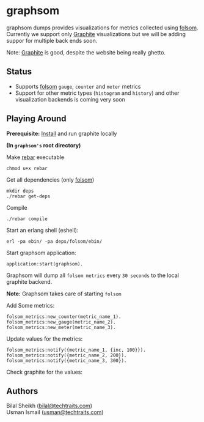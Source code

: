 graphsom
===============

graphsom dumps provides visualizations for metrics collected using [folsom](https://github.com/boundary/folsom). Currently we support only [Graphite](http://graphite.wikidot.com/) visualizations but we will be adding suppor for multiple back ends soon. 

Note: [Graphite](http://graphite.wikidot.com/) is good, despite the
website being really ghetto. 

Status
------

* Supports [folsom](https://github.com/boundary/folsom) `gauge`,
  `counter` and `meter` metrics
* Support for other metric types (`histogram` and `history`) and other
  visualization backends is coming very soon

Playing Around
--------------

**Prerequisite:** [Install](http://graphite.wikidot.com/installation)
  and run graphite locally
  
**(In `graphsom's` root directory)**

Make [rebar](https://github.com/basho/rebar) executable

    chmod u+x rebar
    
Get all dependencies (only [folsom](https://github.com/boundary/folsom))

    mkdir deps
    ./rebar get-deps
    
Compile

    ./rebar compile

Start an erlang shell (eshell):

    erl -pa ebin/ -pa deps/folsom/ebin/
    
Start graphsom application:

    application:start(graphsom).

Graphsom will dump all `folsom metrics` every `30 seconds`
to the local graphite backend.

**Note:** Graphsom takes care of starting `folsom`

Add Some metrics:

    folsom_metrics:new_counter(metric_name_1).
    folsom_metrics:new_gauge(metric_name_2).
    folsom_metrics:new_meter(metric_name_3).

Update values for the metrics:

	folsom_metrics:notify({metric_name_1, {inc, 100}}).
    folsom_metrics:notify({metric_name_2, 200}).
    folsom_metrics:notify({metric_name_3, 300}).

Check graphite for the values:    

Authors 
------

Bilal Sheikh (<bilal@techtraits.com>)  
Usman Ismail (<usman@techtraits.com>)


